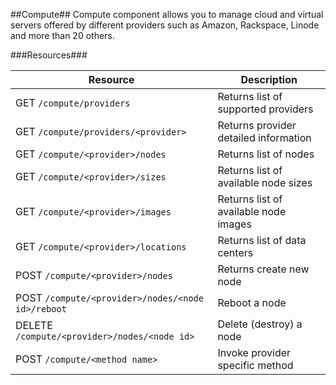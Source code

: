 ##Compute##
Compute component allows you to manage cloud and virtual
servers offered by different providers such as Amazon, Rackspace,
Linode and more than 20 others.

###Resources###

| Resource| Description|
|---------|------------|
|GET `/compute/providers` | Returns list of supported providers|
|GET `/compute/providers/<provider>`| Returns provider detailed information|
|GET `/compute/<provider>/nodes`| Returns list of nodes|
|GET `/compute/<provider>/sizes`| Returns list of available node sizes|
|GET `/compute/<provider>/images`| Returns list of available node images|
|GET `/compute/<provider>/locations`| Returns list of data centers|
|POST `/compute/<provider>/nodes`| Returns create new node|
|POST `/compute/<provider>/nodes/<node id>/reboot`| Reboot a node|
|DELETE `/compute/<provider>/nodes/<node id>`| Delete (destroy) a node|
|POST `/compute/<method name>`| Invoke provider specific method|





